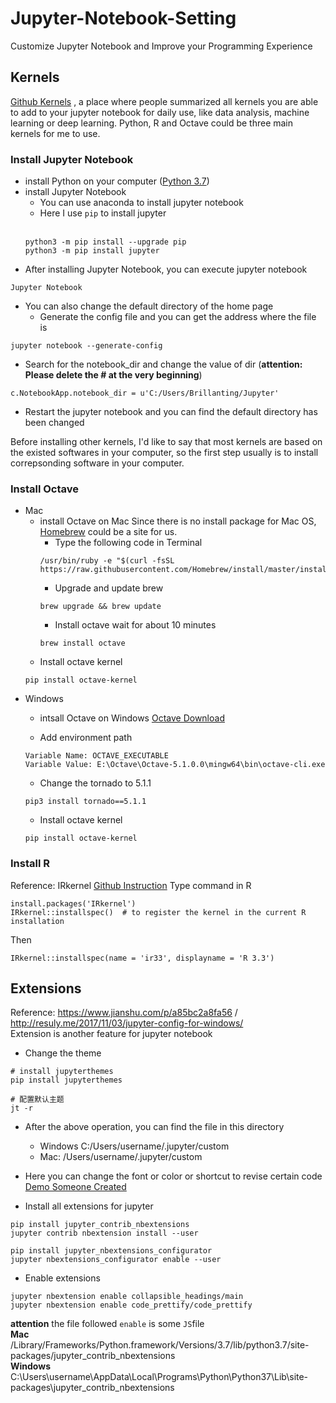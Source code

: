 # Jupyter-Notebook-Setting
Customize Jupyter Notebook and Improve your Programming Experience

## Kernels
[Github Kernels](https://github.com/jupyter/jupyter/wiki/Jupyter-kernels)
, a place where people summarized all kernels you are able to add to your jupyter notebook for daily use, like data analysis, machine learning or deep learning. Python, R and Octave could be three main kernels for me to use.

### Install Jupyter Notebook
* install Python on your computer ([Python 3.7](https://www.python.org/downloads/))
* install Jupyter Notebook
   * You can use anaconda to install jupyter notebook
   * Here I use ```pip``` to install jupyter<br><br>
   ```
   python3 -m pip install --upgrade pip
   python3 -m pip install jupyter
   ```
* After installing Jupyter Notebook, you can execute jupyter notebook
```
Jupyter Notebook
```
* You can also change the default directory of the home page
   * Generate the config file and you can get the address where the file is
```
jupyter notebook --generate-config
```
   * Search for the notebook_dir and change the value of dir  (**attention: Please delete the # at the very beginning**)
```
c.NotebookApp.notebook_dir = u'C:/Users/Brillanting/Jupyter'
```
   * Restart the jupyter notebook and you can find the default directory has been changed

Before installing other kernels, I'd like to say that most kernels are based on the existed softwares in your computer, so the first step usually is to install correpsonding software in your computer.<br>

### Install Octave
* Mac
   * install Octave on Mac
Since there is no install package for Mac OS,  [Homebrew](https://brew.sh/) could be a site for us.
      * Type the following code in Terminal
      ```
      /usr/bin/ruby -e "$(curl -fsSL https://raw.githubusercontent.com/Homebrew/install/master/install)”
      ```
      * Upgrade and update brew
      ```
      brew upgrade && brew update
      ```
     * Install octave wait for about 10 minutes
     ```
     brew install octave
     ```
   * Install octave kernel
   ```
   pip install octave-kernel
   ```
* Windows
   * intsall Octave on Windows [Octave Download](https://www.gnu.org/software/octave/download.html)

   * Add environment path
   ```
   Variable Name: OCTAVE_EXECUTABLE
   Variable Value: E:\Octave\Octave-5.1.0.0\mingw64\bin\octave-cli.exe
   ```
   * Change the tornado to 5.1.1
   ```
   pip3 install tornado==5.1.1
   ```
   * Install octave kernel
   ```
   pip install octave-kernel
   ```

### Install R
Reference: IRkernel [Github Instruction](https://github.com/IRkernel/IRkernel)
Type command in R
```
install.packages('IRkernel')
IRkernel::installspec()  # to register the kernel in the current R installation
```
Then 
```
IRkernel::installspec(name = 'ir33', displayname = 'R 3.3')
```

## Extensions
Reference: https://www.jianshu.com/p/a85bc2a8fa56   / http://resuly.me/2017/11/03/jupyter-config-for-windows/
<br>Extension is another feature for jupyter notebook
* Change the theme
```
# install jupyterthemes
pip install jupyterthemes

# 配置默认主题
jt -r
```
* After the above operation, you can find the file in this directory
   * Windows C:/Users/username/.jupyter/custom
   * Mac: /Users/username/.jupyter/custom
* Here you can change the font or color or shortcut to revise certain code [Demo Someone Created](https://github.com/YilinXia/Jupyter-Notebook-Setting/blob/master/custom.zip)

* Install all extensions for jupyter
```
pip install jupyter_contrib_nbextensions
jupyter contrib nbextension install --user

pip install jupyter_nbextensions_configurator
jupyter nbextensions_configurator enable --user
```
* Enable extensions
```
jupyter nbextension enable collapsible_headings/main
jupyter nbextension enable code_prettify/code_prettify
```
**attention** the file followed ```enable``` is some ```JS```file <br>
**Mac** /Library/Frameworks/Python.framework/Versions/3.7/lib/python3.7/site-packages/jupyter_contrib_nbextensions<br>
**Windows** C:\Users\username\AppData\Local\Programs\Python\Python37\Lib\site-packages\jupyter_contrib_nbextensions
